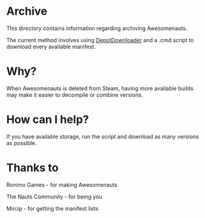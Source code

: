 # Archive
This directory contains information regarding archiving Awesomenauts.

The current method involves using [DepotDownloader](https://github.com/SteamRE/DepotDownloader) and a .cmd script to download every available manifest. 

# Why?
When Awesomenauts is deleted from Steam, having more available builds may make it easier to decompile or combine versions.

# How can I help?
If you have available storage, run the script and download as many versions as possible. 

# Thanks to
Ronimo Games - for making Awesomenauts

The Nauts Community - for being you

Mircip - for getting the manifest lists
